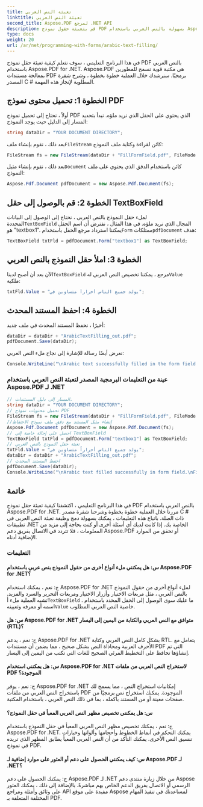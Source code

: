 ```yaml
---
title: تعبئة النص العربي
linktitle: تعبئة النص العربي
second_title: Aspose.PDF لمرجع .NET API
description: قم بتعبئة حقول نموذج PDF بسهولة بالنص العربي باستخدام Aspose.PDF for .NET.
type: docs
weight: 20
url: /ar/net/programming-with-forms/arabic-text-filling/
---
```

في هذا البرنامج التعليمي ، سوف نتعلم كيفية تعبئة حقل نموذج PDF بالنص العربي باستخدام Aspose.PDF for .NET. Aspose.PDF هي مكتبة قوية تسمح للمطورين بمعالجة مستندات PDF برمجيًا. سنرشدك خلال العملية خطوة بخطوة ، وشرح شفرة المصدر C # المطلوبة لإنجاز هذه المهمة.

## الخطوة 1: تحميل محتوى نموذج PDF

أولاً ، نحتاج إلى تحميل نموذج PDF الذي يحتوي على الحقل الذي نريد ملؤه. نبدأ بتحديد المسار إلى الدليل حيث يوجد النموذج:

```csharp
string dataDir = "YOUR DOCUMENT DIRECTORY";
```

 بعد ذلك ، نقوم بإنشاء ملف`FileStream` كائن لقراءة وكتابة ملف النموذج:

```csharp
FileStream fs = new FileStream(dataDir + "FillFormField.pdf", FileMode.Open, FileAccess.ReadWrite);
```

 بعد ذلك ، نقوم بإنشاء مثيل`Document` كائن باستخدام الدفق الذي يحتوي على ملف النموذج:

```csharp
Aspose.Pdf.Document pdfDocument = new Aspose.Pdf.Document(fs);
```

## الخطوة 2: قم بالوصول إلى حقل TextBoxField

 لملء حقل النموذج بالنص العربي ، نحتاج إلى الوصول إلى البيانات المحددة`TextBoxField` المجال الذي نريد ملؤه. في هذا المثال ، نفترض أن اسم الحقل هو "textbox1". يمكننا استرداد مرجع الحقل باستخدام`Form` ممتلكات`pdfDocument` هدف:

```csharp
TextBoxField txtFld = pdfDocument.Form["textbox1"] as TextBoxField;
```

## الخطوة 3: املأ حقل النموذج بالنص العربي

 الآن بعد أن أصبح لدينا`TextBoxField` مرجع ، يمكننا تخصيص النص العربي له`Value` ملكية:

```csharp
txtFld.Value = "يولد جميع الناس أحراراً متساوين في";
```

## الخطوة 4: احفظ المستند المحدث

أخيرًا ، نحفظ المستند المحدث في ملف جديد:

```csharp
dataDir = dataDir + "ArabicTextFilling_out.pdf";
pdfDocument.Save(dataDir);
```

نعرض أيضًا رسالة للإشارة إلى نجاح ملء النص العربي:

```csharp
Console.WriteLine("\nArabic text successfully filled in the form field.\nFile saved in the following location: " + dataDir);
```

### عينة من التعليمات البرمجية المصدر لتعبئة النص العربي باستخدام Aspose.PDF لـ .NET 
```csharp
// المسار إلى دليل المستندات.
string dataDir = "YOUR DOCUMENT DIRECTORY";
// تحميل محتويات نموذج PDF
FileStream fs = new FileStream(dataDir + "FillFormField.pdf", FileMode.Open, FileAccess.ReadWrite);
//إنشاء مثيل المستند مع دفق ملف نموذج الاحتفاظ
Aspose.Pdf.Document pdfDocument = new Aspose.Pdf.Document(fs);
// احصل على إحالة خاصة إلى TextBoxField
TextBoxField txtFld = pdfDocument.Form["textbox1"] as TextBoxField;
// تعبئة حقل النموذج بالنص العربي
txtFld.Value = "يولد جميع الناس أحراراً متساوين في";
dataDir = dataDir + "ArabicTextFilling_out.pdf";
// احفظ المستند المحدث
pdfDocument.Save(dataDir);
Console.WriteLine("\nArabic text filled successfully in form field.\nFile saved at " + dataDir);
```

## خاتمة

في هذا البرنامج التعليمي ، اكتشفنا كيفية تعبئة حقل نموذج PDF بالنص العربي باستخدام Aspose.PDF for .NET. مررنا خلال العملية خطوة بخطوة وشرحنا شفرة مصدر C # ذات الصلة. باتباع هذه التعليمات ، يمكنك بسهولة دمج وظيفة تعبئة النص العربي في تطبيقات .NET الخاصة بك. إذا كانت لديك أي أسئلة أخرى أو كنت بحاجة إلى مزيد من المعلومات ، فلا تتردد في الاتصال بفريق دعم Aspose.PDF أو تحقق من الموارد الإضافية أدناه.

### التعليمات

#### س: هل يمكنني ملء أنواع أخرى من حقول النموذج بنص عربي باستخدام Aspose.PDF for .NET؟

 ج: نعم ، يمكنك استخدام Aspose.PDF for .NET لملء أنواع أخرى من حقول النموذج بالنص العربي ، مثل مربعات الاختيار وأزرار الاختيار ومربعات التحرير والسرد والمزيد. تشبه العملية ملء أ`TextBoxField` . ما عليك سوى الوصول إلى الحقل المحدد باستخدام اسمه أو معرفه وتعيينه`Value` خاصية النص العربي المطلوب.

#### س: هل Aspose.PDF for .NET متوافق مع النص العربي والكتابة من اليمين إلى اليسار (RTL)؟

ج: نعم ، يدعم Aspose.PDF for .NET بشكل كامل النص العربي وكتابة RTL. يتعامل مع الأحرف العربية ومحاذاة النص بشكل صحيح ، مما يضمن أن مستندات PDF التي تم إنشاؤها تحافظ على التخطيط المرئي الصحيح للغات التي تكتب من اليمين إلى اليسار.

#### س: هل يمكنني استخدام Aspose.PDF for .NET لاستخراج النص العربي من ملفات PDF الموجودة؟

ج: نعم ، يوفر Aspose.PDF for .NET إمكانيات استخراج النص ، مما يسمح لك باستخراج النص العربي من ملفات PDF الموجودة. يمكنك استخراج نص برمجيًا من صفحات معينة أو من المستند بأكمله ، بما في ذلك النص العربي ، باستخدام المكتبة.

#### س: هل يمكنني تخصيص مظهر النص العربي المعبأ في حقل النموذج؟

ج: نعم ، يمكنك تخصيص مظهر النص العربي المعبأ في حقل النموذج باستخدام Aspose.PDF for .NET. يمكنك التحكم في أنماط الخطوط وأحجامها وألوانها وخيارات تنسيق النص الأخرى. يمكنك التأكد من أن النص العربي المعبأ يطابق المظهر الذي تريده في نموذج PDF.

#### س: كيف يمكنني الحصول على دعم أو العثور على موارد إضافية لـ Aspose.PDF لـ .NET؟

ج: يمكنك الحصول على دعم Aspose.PDF لـ .NET من خلال زيارة منتدى دعم Aspose الرسمي أو الاتصال بفريق الدعم الخاص بهم مباشرةً. بالإضافة إلى ذلك ، يمكنك العثور على وثائق وأمثلة ومراجع API مفيدة على موقع Aspose لمساعدتك في تنفيذ المهام المختلفة المتعلقة بـ PDF.